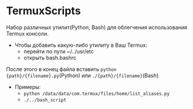 # TermuxScripts
Набор различных утилит(Python, Bash) для облегчения использования Termux консоли.

+ Чтобы добавить какую-либо утилиту в Ваш Termux:
    + перейти по пути ~/../usr/etc
    + открыть bash.bashrc

После этого в конец файла вставить `python {path}/{filename}.py`(Python) или `./{path}/{filename}`(Bash)

+ Примеры:
    + `python /data/data/com.termux/files/home/list_aliases.py`
    + `./../bash_script`

